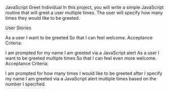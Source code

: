 JavaScript Greet
 Individual
In this project, you will write a simple JavaScript routine that will greet a user multiple times. The user will specify how many times they would like to be greeted.

User Stories

As a user
I want to be greeted
So that I can feel welcome.
Acceptance Criteria:

I am prompted for my name
I am greeted via a JavaScript alert
As a user
I want to be greeted multiple times
So that I can feel even more welcome.
Acceptance Criteria:

I am prompted for how many times I would like to be greeted after I specify my name
I am greeted via a JavaScript alert multiple times based on the number I specified.